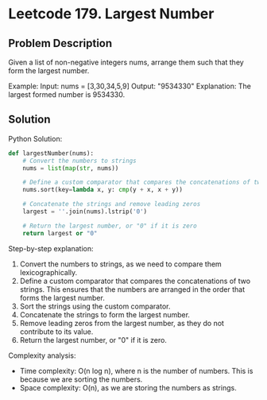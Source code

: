 # Leetcode 179. Largest Number

## Problem Description
Given a list of non-negative integers nums, arrange them such that they form the largest number.

Example:
Input: nums = [3,30,34,5,9]
Output: "9534330"
Explanation: The largest formed number is 9534330.

## Solution
Python Solution:
```python
def largestNumber(nums):
    # Convert the numbers to strings
    nums = list(map(str, nums))

    # Define a custom comparator that compares the concatenations of two strings
    nums.sort(key=lambda x, y: cmp(y + x, x + y))

    # Concatenate the strings and remove leading zeros
    largest = ''.join(nums).lstrip('0')

    # Return the largest number, or "0" if it is zero
    return largest or "0"
```

Step-by-step explanation:
1. Convert the numbers to strings, as we need to compare them lexicographically.
2. Define a custom comparator that compares the concatenations of two strings. This ensures that the numbers are arranged in the order that forms the largest number.
3. Sort the strings using the custom comparator.
4. Concatenate the strings to form the largest number.
5. Remove leading zeros from the largest number, as they do not contribute to its value.
6. Return the largest number, or "0" if it is zero.

Complexity analysis:
- Time complexity: O(n log n), where n is the number of numbers. This is because we are sorting the numbers.
- Space complexity: O(n), as we are storing the numbers as strings.